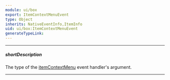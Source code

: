```yaml
---
module: ui/box
export: ItemContextMenuEvent
type: Object
inherits: NativeEventInfo,ItemInfo
uid: ui/box:ItemContextMenuEvent
generateTypeLink: 
---
```

---
##### shortDescription
The type of the [itemContextMenu]({basewidgetpath}/Events/#itemContextMenu) event handler's argument.

---
<!-- Description goes here -->